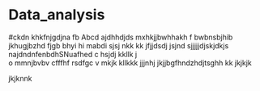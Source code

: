 # Data_analysis
#ckdn khkfnjgdjna fb
Abcd ajdhhdjds mxhkjjbwhhakh f bwbnsbjhib
jkhugjbzhd fjgb bhyi 
hi mabdi sjsj nkk
kk jfjjdsdj jsjnd sjjjjjdjskjdkjs najdndnfenbdhSNuafhed c hsjdj
kkllk j   
o mmnjbvbv   cfffhf rsdfgc v
mkjk kllkkk jjjnhj
jkjjbgfhndzhdjtsghh
kk
jkjkjk

jkjknnk
